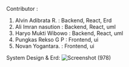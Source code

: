 Contributor :
1. Alvin Adibrata R.  : Backend, React, Erd
2. Ali Imran nasution : Backend, React, uml
3. Haryo Mukti Wibowo : Backend, React, uml
4. Pungkas Rekso G P  : Frontend, ui
5. Novan Yogantara.   : Frontend, ui

System Design & Erd:
![Screenshot (978)](https://github.com/Survey-Corps-Group/fullstackEcommerce_g3/assets/135799527/079ff731-34ae-4f7a-a208-b4c75b97de39)


